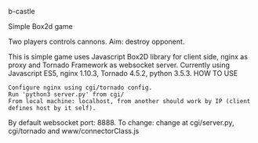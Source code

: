 b-castle

Simple Box2d game

Two players controls cannons. Aim: destroy opponent.

This is simple game uses Javascript Box2D library for client side, nginx as proxy and Tornado Framework as websocket server. Currently using Javascript ES5, nginx 1.10.3, Tornado 4.5.2, python 3.5.3.
HOW TO USE

    Configure nginx using cgi/tornado config.
    Run 'python3 server.py' from cgi/
    From local machine: localhost, from another should work by IP (client defines host by it self).

By default websocket port: 8888. To change: change at cgi/server.py, cgi/tornado and www/connectorClass.js